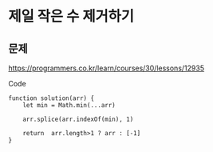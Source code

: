 제일 작은 수 제거하기
===

문제
---
https://programmers.co.kr/learn/courses/30/lessons/12935

Code
```
function solution(arr) {
    let min = Math.min(...arr)

    arr.splice(arr.indexOf(min), 1)

    return  arr.length>1 ? arr : [-1]
}
```
